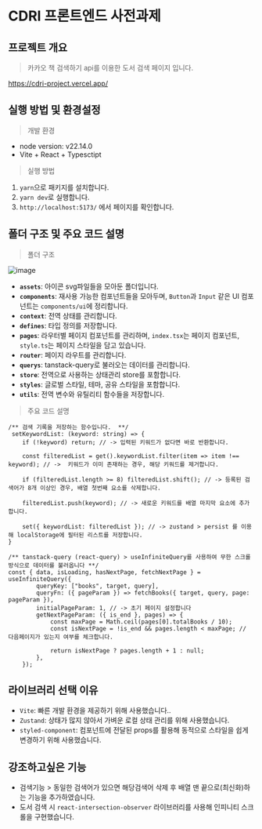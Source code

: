# CDRI 프론트엔드 사전과제

## 프로젝트 개요
> 카카오 책 검색하기 api를 이용한 도서 검색 페이지 입니다.

https://cdri-project.vercel.app/

## 실행 방법 및 환경설정
>개발 환경
- node version: v22.14.0
- Vite + React + Typesctipt

>실행 방법
1. `yarn`으로 패키지를 설치합니다.
2. `yarn dev`로 실행합니다.
3. `http://localhost:5173/` 에서 페이지를 확인합니다.

## 폴더 구조 및 주요 코드 설명
> 폴더 구조

![image](https://github.com/user-attachments/assets/ba09fe76-3e62-4fa4-8c20-ba0ec0d6b6aa)

- **`assets`**: 아이콘 svg파일들을 모아둔 폴더입니다.
- **`components`**: 재사용 가능한 컴포넌트들을 모아두며, `Button`과 `Input` 같은 UI 컴포넌트는 `components/ui`에 정리합니다.
- **`context`**: 전역 상태를 관리합니다.
- **`defines`**: 타입 정의를 저장합니다.
- **`pages`**: 라우터별 페이지 컴포넌트를 관리하며, `index.tsx`는 페이지 컴포넌트, `style.ts`는 페이지 스타일을 담고 있습니다.
- **`router`**: 페이지 라우트를 관리합니다.
- **`querys`**: tanstack-query로 불러오는 데이터를 관리합니다.
- **`store`**: 전역으로 사용하는 상태관리 store를 포함합니다.
- **`styles`**: 글로벌 스타일, 테마, 공유 스타일을 포함합니다.
- **`utils`**: 전역 변수와 유틸리티 함수들을 저장합니다.

> 주요 코드 설명
```
/** 검색 기록을 저장하는 함수입니다.  **/
 setKeywordList: (keyword: string) => {
    if (!keyword) return; // -> 입력된 키워드가 없다면 바로 반환합니다.
  
    const filteredList = get().keywordList.filter(item => item !== keyword); // ->  키워드가 이미 존재하는 경우, 해당 키워드를 제거합니다.
   
    if (filteredList.length >= 8) filteredList.shift(); // -> 등록된 검색어가 8개 이상인 경우, 배열 첫번째 요소를 삭제합니다.
    
    filteredList.push(keyword); // -> 새로운 키워드를 배열 마지막 요소에 추가합니다.

    set({ keywordList: filteredList }); // -> zustand > persist 를 이용해 localStorage에 필터된 리스트를 저장합니다.
}
```
```
/** tanstack-query (react-query) > useInfiniteQuery를 사용하여 무한 스크롤 방식으로 데이터를 불러옵니다 **/
const { data, isLoading, hasNextPage, fetchNextPage } = useInfiniteQuery({
        queryKey: ["books", target, query],
        queryFn: ({ pageParam }) => fetchBooks({ target, query, page: pageParam }),
        initialPageParam: 1, // -> 초기 페이지 설정합니다
        getNextPageParam: ({ is_end }, pages) => {
            const maxPage = Math.ceil(pages[0].totalBooks / 10);
            const isNextPage = !is_end && pages.length < maxPage; // 다음페이지가 있는지 여부를 체크합니다.

            return isNextPage ? pages.length + 1 : null;
        },
    });
```


## 라이브러리 선택 이유
- `Vite`: 빠른 개발 환경을 제공하기 위해 사용했습니다..
- `Zustand`: 상태가 많지 않아서 가벼운 로컬 상태 관리를 위해 사용했습니다.
- `styled-component`: 컴포넌트에 전달된 props를 활용해 동적으로 스타일을 쉽게 변경하기 위해 사용했습니다.

## 강조하고싶은 기능

- 검색기능 > 동일한 검색어가 있으면 해당검색어 삭제 후 배열 맨 끝으로(최신화)하는 기능을 추가하였습니다.
- 도서 검색 시 `react-intersection-observer` 라이브러리를 사용해 인피니티 스크롤을 구현했습니다.
